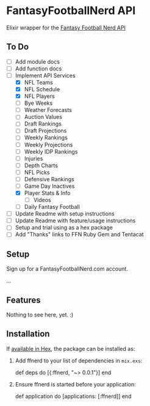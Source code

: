 # FantasyFootballNerd API

Elixir wrapper for the [Fantasy Football Nerd API](http://www.fantasyfootballnerd.com/fantasy-football-api)

## To Do

- [ ] Add module docs
- [ ] Add function docs
- [ ] Implement API Services
  - [X] NFL Teams
  - [X] NFL Schedule
  - [X] NFL Players
  - [ ] Bye Weeks
  - [ ] Weather Forecasts
  - [ ] Auction Values
  - [ ] Draft Rankings
  - [ ] Draft Projections
  - [ ] Weekly Rankings
  - [ ] Weekly Projections
  - [ ] Weekly IDP Rankings
  - [ ] Injuries
  - [ ] Depth Charts
  - [ ] NFL Picks
  - [ ] Defensive Rankings
  - [ ] Game Day Inactives
  - [X] Player Stats & Info
    - [ ] Videos
  - [ ] Daily Fantasy Football
- [ ] Update Readme with setup instructions
- [ ] Update Readme with feature/usage instructions
- [ ] Setup and trial using as a hex package
- [ ] Add "Thanks" links to FFN Ruby Gem and Tentacat

## Setup

Sign up for a FantasyFootballNerd.com account.

...

## Features

Nothing to see here, yet. :)

## Installation

If [available in Hex](https://hex.pm/docs/publish), the package can be installed as:

  1. Add ffnerd to your list of dependencies in `mix.exs`:

        def deps do
          [{:ffnerd, "~> 0.0.1"}]
        end

  2. Ensure ffnerd is started before your application:

        def application do
          [applications: [:ffnerd]]
        end
